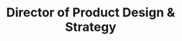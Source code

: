 ---
name: Steve Hickey
id: steve-hickey
numberId: 3
title: Director of Product Design & Strategy
bio: Steve is a designer, UX strategist and product design educator cultivating a simple, no-bullshit approach to building things that matter.
areas: user expirience, product design, strategy, bird law
contact: { email: steve@eastcoastproduct.com, tel: +17742696542, twitter: https://twitter.com/stevehickeydsgn, linkedin: https://www.linkedin.com/in/stevehickeydesign, github: https://github.com/javasteve99 }
---